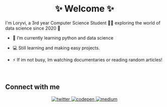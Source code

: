 # <div align="center">✨ Welcome ✨

I'm Loryvi, a 3rd year Computer Science Student 👨‍💻 exploring the world of data science since 2020 🚀</div>  
  

- 🌱 I’m currently learning python and data science  
  

- 💻 Still learning and making easy projects.  
  

- ⚡ If im not busy, Im watching documentaries or reading random articles!  
  

<br/>  


## Connect with me  
<div align="center">
<a href="https://twitter.com/l0ryvi" target="_blank">
<img src=https://img.shields.io/badge/twitter-%2300acee.svg?&style=for-the-badge&logo=twitter&logoColor=white alt=twitter style="margin-bottom: 5px;" />
</a>
<a href="https://codepen.com/loryvi" target="_blank">
<img src=https://img.shields.io/badge/codepen-%23131417.svg?&style=for-the-badge&logo=codepen&logoColor=white alt=codepen style="margin-bottom: 5px;" />
</a>
<a href="https://medium.com/@loryvi" target="_blank">
<img src=https://img.shields.io/badge/medium-%23292929.svg?&style=for-the-badge&logo=medium&logoColor=white alt=medium style="margin-bottom: 5px;" />
</a>   
</div>  

<br />

<!--
**loryvi/loryvi** is a ✨ _special_ ✨ repository because its `README.md` (this file) appears on your GitHub profile.

Here are some ideas to get you started:

- 🔭 I’m currently working on ...
- 🌱 I’m currently learning ...
- 👯 I’m looking to collaborate on ...
- 🤔 I’m looking for help with ...
- 💬 Ask me about ...
- 📫 How to reach me: ...
- 😄 Pronouns: ...
- ⚡ Fun fact: ...
-->
